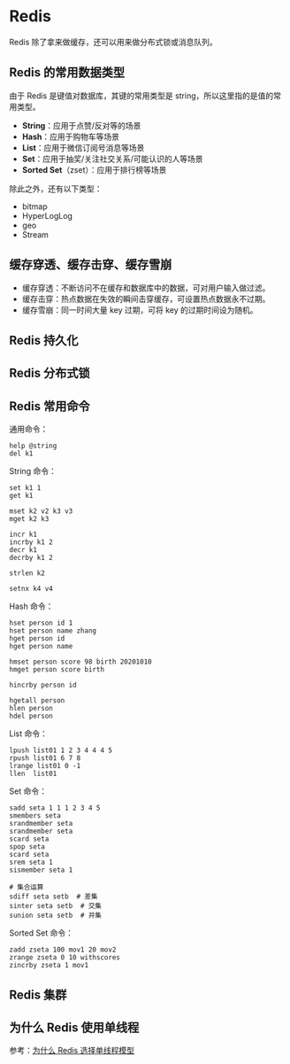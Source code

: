# Redis

Redis 除了拿来做缓存，还可以用来做分布式锁或消息队列。

## Redis 的常用数据类型

由于 Redis 是键值对数据库，其键的常用类型是 string，所以这里指的是值的常用类型。

- **String**：应用于点赞/反对等的场景
- **Hash**：应用于购物车等场景
- **List**：应用于微信订阅号消息等场景
- **Set**：应用于抽奖/关注社交关系/可能认识的人等场景
- **Sorted Set**（zset）：应用于排行榜等场景

除此之外，还有以下类型：

- bitmap
- HyperLogLog
- geo
- Stream

## 缓存穿透、缓存击穿、缓存雪崩

- 缓存穿透：不断访问不在缓存和数据库中的数据，可对用户输入做过滤。
- 缓存击穿：热点数据在失效的瞬间击穿缓存，可设置热点数据永不过期。
- 缓存雪崩：同一时间大量 key 过期，可将 key 的过期时间设为随机。

## Redis 持久化

## Redis 分布式锁

## Redis 常用命令

通用命令：

```text
help @string
del k1
```

String 命令：

```text
set k1 1
get k1

mset k2 v2 k3 v3
mget k2 k3

incr k1
incrby k1 2
decr k1
decrby k1 2

strlen k2

setnx k4 v4
```

Hash 命令：

```text
hset person id 1
hset person name zhang
hget person id
hget person name

hmset person score 98 birth 20201010
hmget person score birth

hincrby person id

hgetall person
hlen person
hdel person
```

List 命令：

```text
lpush list01 1 2 3 4 4 4 5
rpush list01 6 7 8
lrange list01 0 -1
llen  list01
```

Set 命令：

```text
sadd seta 1 1 1 2 3 4 5
smembers seta
srandmember seta
srandmember seta
scard seta
spop seta
scard seta
srem seta 1
sismember seta 1

# 集合运算
sdiff seta setb  # 差集
sinter seta setb  # 交集
sunion seta setb  # 并集
```

Sorted Set 命令：

```text
zadd zseta 100 mov1 20 mov2
zrange zseta 0 10 withscores
zincrby zseta 1 mov1
```

## Redis 集群

## 为什么 Redis 使用单线程

参考：[为什么 Redis 选择单线程模型](https://draveness.me/whys-the-design-redis-single-thread/)
